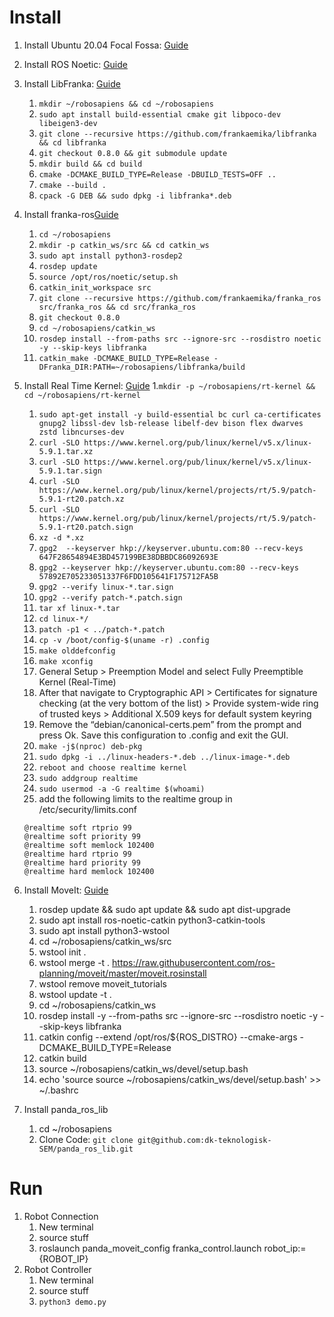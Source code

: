 # Install
1. Install Ubuntu 20.04 Focal Fossa: [Guide](https://ubuntu.com/tutorials/install-ubuntu-desktop)
1. Install ROS Noetic: [Guide](https://wiki.ros.org/noetic/Installation/Ubuntu)
1. Install LibFranka: [Guide](https://frankaemika.github.io/docs/installation_linux.html#building-libfranka)
    1. ```mkdir ~/robosapiens && cd ~/robosapiens```
    1. ```sudo apt install build-essential cmake git libpoco-dev libeigen3-dev```
    1. ```git clone --recursive https://github.com/frankaemika/libfranka && cd libfranka```
    1. ```git checkout 0.8.0 && git submodule update```
    1. ```mkdir build && cd build```
    1. ```cmake -DCMAKE_BUILD_TYPE=Release -DBUILD_TESTS=OFF ..```
    1. ```cmake --build .```
    1. ```cpack -G DEB && sudo dpkg -i libfranka*.deb```
1. Install franka-ros[Guide](https://frankaemika.github.io/docs/installation_linux.html#building-the-ros-packages)
    1. ```cd ~/robosapiens```
    1. ```mkdir -p catkin_ws/src && cd catkin_ws```
    1. ```sudo apt install python3-rosdep2```
    1. ```rosdep update```
    1. ```source /opt/ros/noetic/setup.sh```
    1. ```catkin_init_workspace src```
    1. ```git clone --recursive https://github.com/frankaemika/franka_ros src/franka_ros && cd src/franka_ros```
    1. ```git checkout 0.8.0```
    1. ```cd ~/robosapiens/catkin_ws```
    1. ```rosdep install --from-paths src --ignore-src --rosdistro noetic -y --skip-keys libfranka```
    1. ```catkin_make -DCMAKE_BUILD_TYPE=Release -DFranka_DIR:PATH=~/robosapiens/libfranka/build```
1. Install Real Time Kernel: [Guide](https://frankaemika.github.io/docs/installation_linux.html#setting-up-the-real-time-kernel)
    1.```mkdir -p ~/robosapiens/rt-kernel && cd ~/robosapiens/rt-kernel``` 
    1. ```sudo apt-get install -y build-essential bc curl ca-certificates gnupg2 libssl-dev lsb-release libelf-dev bison flex dwarves zstd libncurses-dev```
    1. ```curl -SLO https://www.kernel.org/pub/linux/kernel/v5.x/linux-5.9.1.tar.xz```
    1. ```curl -SLO https://www.kernel.org/pub/linux/kernel/v5.x/linux-5.9.1.tar.sign```
    1. ```curl -SLO https://www.kernel.org/pub/linux/kernel/projects/rt/5.9/patch-5.9.1-rt20.patch.xz```
    1. ```curl -SLO https://www.kernel.org/pub/linux/kernel/projects/rt/5.9/patch-5.9.1-rt20.patch.sign```
    1. ```xz -d *.xz```
    1. ```gpg2  --keyserver hkp://keyserver.ubuntu.com:80 --recv-keys 647F28654894E3BD457199BE38DBBDC86092693E```
    1. ```gpg2 --keyserver hkp://keyserver.ubuntu.com:80 --recv-keys 57892E705233051337F6FDD105641F175712FA5B```
    1. ```gpg2 --verify linux-*.tar.sign```
    1. ```gpg2 --verify patch-*.patch.sign```
    1. ```tar xf linux-*.tar```
    1. ```cd linux-*/```
    1. ```patch -p1 < ../patch-*.patch```
    1. ```cp -v /boot/config-$(uname -r) .config```
    1. ```make olddefconfig```
    1. ```make xconfig```
    1. General Setup > Preemption Model and select Fully Preemptible Kernel (Real-Time)
    1. After that navigate to Cryptographic API > Certificates for signature checking (at the very bottom of the list) > Provide system-wide ring of trusted keys > Additional X.509 keys for default system keyring
    1. Remove the “debian/canonical-certs.pem” from the prompt and press Ok. Save this configuration to .config and exit the GUI.
    1. ```make -j$(nproc) deb-pkg```
    1. ```sudo dpkg -i ../linux-headers-*.deb ../linux-image-*.deb```
    1. ```reboot and choose realtime kernel```
    1. ```sudo addgroup realtime```
    1. ```sudo usermod -a -G realtime $(whoami)```
    1. add the following limits to the realtime group in /etc/security/limits.conf
    ```
    @realtime soft rtprio 99
    @realtime soft priority 99
    @realtime soft memlock 102400
    @realtime hard rtprio 99
    @realtime hard priority 99
    @realtime hard memlock 102400
    ```

1. Install MoveIt: [Guide](https://ros-planning.github.io/moveit_tutorials/doc/getting_started/getting_started.html)
    1. rosdep update && sudo apt update && sudo apt dist-upgrade
    1. sudo apt install ros-noetic-catkin python3-catkin-tools
    1. sudo apt install python3-wstool
    1. cd ~/robosapiens/catkin_ws/src
    1. wstool init .
    1. wstool merge -t . https://raw.githubusercontent.com/ros-planning/moveit/master/moveit.rosinstall
    1. wstool remove moveit_tutorials
    1. wstool update -t .
    1. cd ~/robosapiens/catkin_ws
    1. rosdep install -y --from-paths src --ignore-src --rosdistro noetic -y --skip-keys libfranka
    1. catkin config --extend /opt/ros/${ROS_DISTRO} --cmake-args -DCMAKE_BUILD_TYPE=Release
    1. catkin build
    1. source ~/robosapiens/catkin_ws/devel/setup.bash
    1. echo 'source source ~/robosapiens/catkin_ws/devel/setup.bash' >> ~/.bashrc
1. Install panda_ros_lib
    1. cd ~/robosapiens
    1. Clone Code: ```git clone git@github.com:dk-teknologisk-SEM/panda_ros_lib.git```

# Run
1. Robot Connection
    1. New terminal
    1. source stuff
    1. roslaunch panda_moveit_config franka_control.launch robot_ip:={ROBOT_IP}
1. Robot Controller
    1. New terminal
    1. source stuff
    1. ```python3 demo.py```